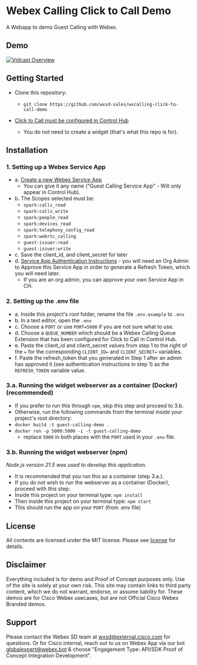 # Webex Calling Click to Call Demo

A Webapp to demo Guest Calling with Webex.

## Demo
[![Vidcast Overview](https://github.com/user-attachments/assets/7a2d1da8-8c55-4441-aef9-500077c203dc)](https://app.vidcast.io/share/e10b0087-68df-49d4-a730-38b9fc8b71c3)


## Getting Started

- Clone this repository:
  - ```git clone https://github.com/wxsd-sales/wxcalling-click-to-call-demo```

- [Click to Call must be configured in Control Hub](https://help.webex.com/en-us/article/ndzk21eb/Enable-customers-to-reach-your-organization-using-browser-based-click-to-call?_gl=1*1d1snt7*_gcl_au*NDI2OTEwODc1LjE3NDI4MzQ4ODAuMzYyNjU5MDUwLjE3NDM3MDQ3ODIuMTc0MzcwNDc4MQ..#configure_click-to-call)
  - You do not need to create a widget (that's what this repo is for).

## Installation

### 1. Setting up a Webex Service App

* a. [Create a new Webex Service App](https://developer.webex.com/my-apps/new)
  * You can give it any name ("Guest Calling Service App" - Will only appear in Control Hub).
* b. The Scopes selected must be:
  * ```spark:calls_read```
  * ```spark:calls_write```
  * ```spark:people_read```
  * ```spark:devices_read```
  * ```spark:telephony_config_read```
  * ```spark:webrtc_calling```
  * ```guest-issuer:read```
  * ```guest-issuer:write```
* c. Save the client_id, and client_secret for later
* d. [Service App Authentication Instructions](https://developer.webex.com/docs/service-apps) - you will need an Org Admin to Approve this Service App in order to generate a Refresh Token, which you will need later.
  * If you are an org admin, you can approve your own Service App in CH.


### 2. Setting up the .env file
- a. Inside this project's root folder, rename the file ```.env.example``` to ```.env```
- b. In a text editor, open the ```.env```
- c. Choose a ```PORT``` or use ```PORT=5000``` if you are not sure what to use.
- d. Choose a ```QUEUE_NUMBER``` which should be a Webex Calling Queue Extension that has been configured for Click to Call in Control Hub.
- e. Paste the client_id and client_secret values from step 1 to the right of the ```=``` for the corresponding ```CLIENT_ID=``` and ```CLIENT_SECRET=``` variables.
- f. Paste the refresh_token that you generated in Step 1 after an admin has approved it (see authentication instructions in step 1) as the ```REFRESH_TOKEN``` variable value.

### 3.a. Running the widget webserver as a container (Docker) (recommended)

- If you prefer to run this through ```npm```, skip this step and proceed to 3.b.
- Otherwise, run the following commands from the terminal inside your project's root directory:
- `docker build -t guest-calling-demo .`
- `docker run -p 5000:5000 -i -t guest-calling-demo`
  - replace `5000` in both places with the ```PORT``` used in your `.env` file.  

### 3.b. Running the widget webserver (npm)
_Node.js version 21.5 was used to develop this application._

- It is recommended that you run this as a container (step 3.a.).
- If you do not wish to run the webserver as a container (Docker), proceed with this step:
- Inside this project on your terminal type: `npm install`
- Then inside this project on your terminal type: `npm start`
- This should run the app on your ```PORT``` (from .env file)


## License

All contents are licensed under the MIT license. Please see [license](LICENSE) for details.

## Disclaimer

<!-- Keep the following here -->  
Everything included is for demo and Proof of Concept purposes only. Use of the site is solely at your own risk. This site may contain links to third party content, which we do not warrant, endorse, or assume liability for. These demos are for Cisco Webex usecases, but are not Official Cisco Webex Branded demos.
 
 
## Support

Please contact the Webex SD team at [wxsd@external.cisco.com](mailto:wxsd@external.cisco.com?subject=CCMeetingTransferWidget) for questions. Or for Cisco internal, reach out to us on Webex App via our bot globalexpert@webex.bot & choose "Engagement Type: API/SDK Proof of Concept Integration Development". 

